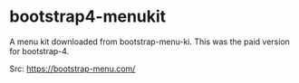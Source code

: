 # bootstrap4-menukit
A menu kit downloaded from bootstrap-menu-ki. This was the paid version for bootstrap-4.

Src: https://bootstrap-menu.com/
